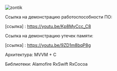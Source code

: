 ![zontik](https://user-images.githubusercontent.com/50994543/99689483-1aebf900-2a98-11eb-9a3e-01cb18b0c748.png)

Ссылка на демонстрацию работоспособности ПО:  

[ссылка] : https://youtu.be/Kp8MyCcc_C8

Ссылка на демонстрацию утечек памяти:  

[ссылка] : https://youtu.be/9ZD1m8bqP8g



Архитектура:
MVVM + C

Библиотеки:
Alamofire
RxSwift
RxCocoa
